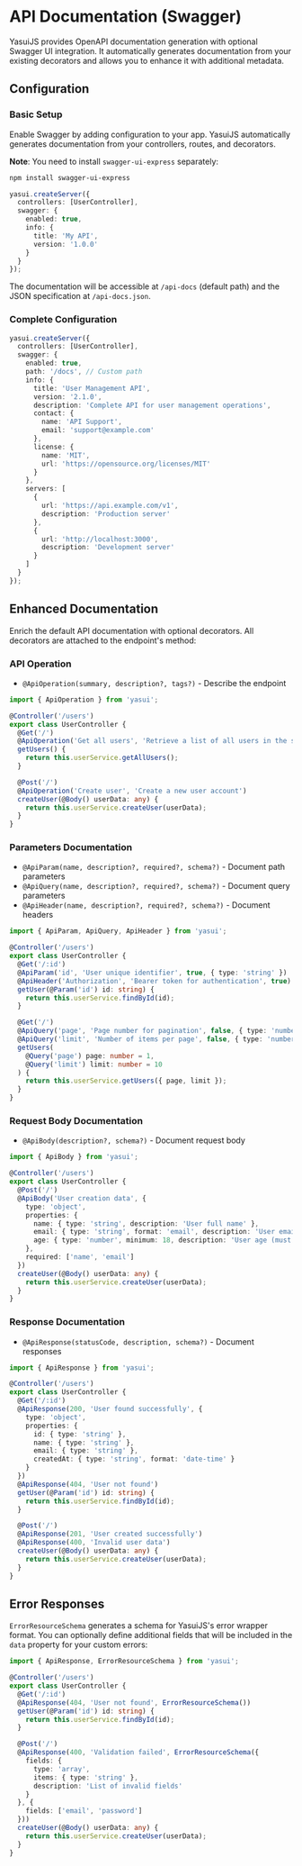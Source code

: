# API Documentation (Swagger)

YasuiJS provides OpenAPI documentation generation with optional Swagger UI integration. It automatically generates documentation from your existing decorators and allows you to enhance it with additional metadata.

## Configuration

### Basic Setup

Enable Swagger by adding configuration to your app. YasuiJS automatically generates documentation from your controllers, routes, and decorators.

**Note**: You need to install `swagger-ui-express` separately:
```bash
npm install swagger-ui-express
```

```typescript
yasui.createServer({
  controllers: [UserController],
  swagger: {
    enabled: true,
    info: {
      title: 'My API',
      version: '1.0.0'
    }
  }
});
```

The documentation will be accessible at `/api-docs` (default path) and the JSON specification at `/api-docs.json`.

### Complete Configuration

```typescript
yasui.createServer({
  controllers: [UserController],
  swagger: {
    enabled: true,
    path: '/docs', // Custom path
    info: {
      title: 'User Management API',
      version: '2.1.0',
      description: 'Complete API for user management operations',
      contact: {
        name: 'API Support',
        email: 'support@example.com'
      },
      license: {
        name: 'MIT',
        url: 'https://opensource.org/licenses/MIT'
      }
    },
    servers: [
      {
        url: 'https://api.example.com/v1',
        description: 'Production server'
      },
      {
        url: 'http://localhost:3000',
        description: 'Development server'
      }
    ]
  }
});
```

## Enhanced Documentation

Enrich the default API documentation with optional decorators. All decorators are attached to the endpoint's method:

### API Operation

- `@ApiOperation(summary, description?, tags?)` - Describe the endpoint

```typescript
import { ApiOperation } from 'yasui';

@Controller('/users')
export class UserController {
  @Get('/')
  @ApiOperation('Get all users', 'Retrieve a list of all users in the system', ['users'])
  getUsers() {
    return this.userService.getAllUsers();
  }

  @Post('/')
  @ApiOperation('Create user', 'Create a new user account')
  createUser(@Body() userData: any) {
    return this.userService.createUser(userData);
  }
}
```

### Parameters Documentation

- `@ApiParam(name, description?, required?, schema?)` - Document path parameters
- `@ApiQuery(name, description?, required?, schema?)` - Document query parameters  
- `@ApiHeader(name, description?, required?, schema?)` - Document headers

```typescript
import { ApiParam, ApiQuery, ApiHeader } from 'yasui';

@Controller('/users')
export class UserController {
  @Get('/:id')
  @ApiParam('id', 'User unique identifier', true, { type: 'string' })
  @ApiHeader('Authorization', 'Bearer token for authentication', true)
  getUser(@Param('id') id: string) {
    return this.userService.findById(id);
  }

  @Get('/')
  @ApiQuery('page', 'Page number for pagination', false, { type: 'number', default: 1 })
  @ApiQuery('limit', 'Number of items per page', false, { type: 'number', default: 10 })
  getUsers(
    @Query('page') page: number = 1,
    @Query('limit') limit: number = 10
  ) {
    return this.userService.getUsers({ page, limit });
  }
}
```

### Request Body Documentation

- `@ApiBody(description?, schema?)` - Document request body

```typescript
import { ApiBody } from 'yasui';

@Controller('/users')
export class UserController {
  @Post('/')
  @ApiBody('User creation data', {
    type: 'object',
    properties: {
      name: { type: 'string', description: 'User full name' },
      email: { type: 'string', format: 'email', description: 'User email address' },
      age: { type: 'number', minimum: 18, description: 'User age (must be 18+)' }
    },
    required: ['name', 'email']
  })
  createUser(@Body() userData: any) {
    return this.userService.createUser(userData);
  }
}
```

### Response Documentation

- `@ApiResponse(statusCode, description, schema?)` - Document responses

```typescript
import { ApiResponse } from 'yasui';

@Controller('/users')
export class UserController {
  @Get('/:id')
  @ApiResponse(200, 'User found successfully', {
    type: 'object',
    properties: {
      id: { type: 'string' },
      name: { type: 'string' },
      email: { type: 'string' },
      createdAt: { type: 'string', format: 'date-time' }
    }
  })
  @ApiResponse(404, 'User not found')
  getUser(@Param('id') id: string) {
    return this.userService.findById(id);
  }

  @Post('/')
  @ApiResponse(201, 'User created successfully')
  @ApiResponse(400, 'Invalid user data')
  createUser(@Body() userData: any) {
    return this.userService.createUser(userData);
  }
}
```

## Error Responses

`ErrorResourceSchema` generates a schema for YasuiJS's error wrapper format. You can optionally define additional fields that will be included in the `data` property for your custom errors:

```typescript
import { ApiResponse, ErrorResourceSchema } from 'yasui';

@Controller('/users')
export class UserController {
  @Get('/:id')
  @ApiResponse(404, 'User not found', ErrorResourceSchema())
  getUser(@Param('id') id: string) {
    return this.userService.findById(id);
  }

  @Post('/')
  @ApiResponse(400, 'Validation failed', ErrorResourceSchema({
    fields: { 
      type: 'array', 
      items: { type: 'string' },
      description: 'List of invalid fields' 
    }
  }, {
    fields: ['email', 'password']
  }))
  createUser(@Body() userData: any) {
    return this.userService.createUser(userData);
  }
}
```
